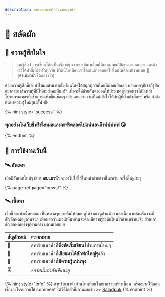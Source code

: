 ```yaml
---
description: มาทำความเข้าใจกันหน่อยนุงน๊า
---
```


# 💖 สลัดผัก

## 💌 ความรู้สึกในใจ

> ผมรู้สึกว่าการเขียนโค้ดเป็นเรื่องสนุก เพราะมันเหมือนได้เล่นเกมแก้ปัญหาตลอดเวลา และถ้าเราได้ทำสิ่งที่เรารักทุกวัน ชีวิตนี้ก็เหมือนเราได้เล่นเกมตลอดไปโดยไม่ต้องทำงานเลย 💖 \(**ดช.แมวน้ำ** ได้กล่าวไว้\)

ด้วยความรู้สึกนี้เลยทำให้ผมสามารถนั่งเขียนโค้ดได้สนุกทุกวันโดยไม่เคยเบื่อเลย พอหลายๆปีเข้าก็รู้สึกอยากจะแชร์ความรู้ที่มีให้กับสังคมที่ผมรัก  เพื่อจะได้ช่วยกันต่อยอดให้ประเทศอุ๊งๆของเราได้มีเหล่าโปรแกรมเมอร์ที่แข็งแกร่งเพิ่มขึ้นเย๊อะๆงุยล่ะ เลยอยากจะเป็นกำลังใจให้กับผู้ที่เริ่มต้นศึกษา หรือ กำลังค้นหาความรู้ใหม่ๆนะฮั๊ฟ 😄

{% hint style="success" %}
### ทุกอย่างในเว็บนี้ฟรีทั้งหมดและจะฟรีตลอดไปแน่นอนฮ๊าฟฟฟฟฟ 😘
{% endhint %}

## 🚀 การใช้งานเว็บนี้

### 🛰️ อัพเดท

เมื่อมีอัพเดทใหม่ๆเข้ามา **ดช.แมวน้ำ** จะเอาไปใส่ไว้ในหน้าด้านล่างนี้นะครับ จะได้ไล่ดูง่ายๆ

{% page-ref page="news/" %}

### 🛰️ เนื้อหา

เว็บนี้จะแบ่งเนื้อหาออกเป็นหมวดๆเยอะเต็มไปหมด ดูได้จากเมนูด้านซ้าย และเนื้อหาแต่ละเรื่องจะมีสัญลักษณ์อยู่ด้านหน้า เพื่อบอกว่าแมวน้ำที่มาอ่านจะต้องมีความรู้ระดับไหนไว้ด้านหน้านะจ๊ะ ส่วนเจ้าสัญลักษณ์ต่างๆก็ตามตารางด้านเลยเบย

| สัญลักษณ์ | ความหมาย |
| :--- | :--- |
| 👶 | สำหรับแมวน้ำที่**พึ่งหัดเริ่มเขียน**โปรแกรมใหม่ๆ |
| 👦 | สำหรับแมวน้ำที่**เขียนมาได้ซักพักใหญ่ๆ**แล้ว |
| 🤴 | สำหรับแมวน้ำที่**มีความรู้แน่นพุง** |
| ⏳ | _คอร์สนั้นกำลังเขียนอยู่_ |

{% hint style="info" %}
สำหรับแมวน้ำท่านไหนที่สนใจอยากช่วยสร้างเนื้อหา หรืออยากให้สอนเรื่องอะไรรบกวนไป comment ใต้วีดีโอตัวนี้เอานะขอรับ &gt;&gt; [Saladpuk](https://www.youtube.com/watch?v=h2NUp32Sgsg)
{% endhint %}

